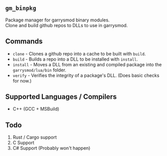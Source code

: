 ## ``gm_binpkg``
Package manager for garrysmod binary modules.  
Clone and build github repos to DLLs to use in garrysmod.  

## Commands
* ``clone`` - Clones a github repo into a cache to be built with ``build``.
* ``build`` - Builds a repo into a DLL to be installed with ``install``.
* ``install`` - Moves a DLL from an existing and compiled package into the ``garrysmod/lua/bin`` folder.
* ``verify`` - Verifies the integrity of a package's DLL. (Does basic checks for now.)

## Supported Languages / Compilers
* C++ (GCC + MSBuild)

## Todo
1. Rust / Cargo support
2. C Support
3. C# Support (Probably won't happen)